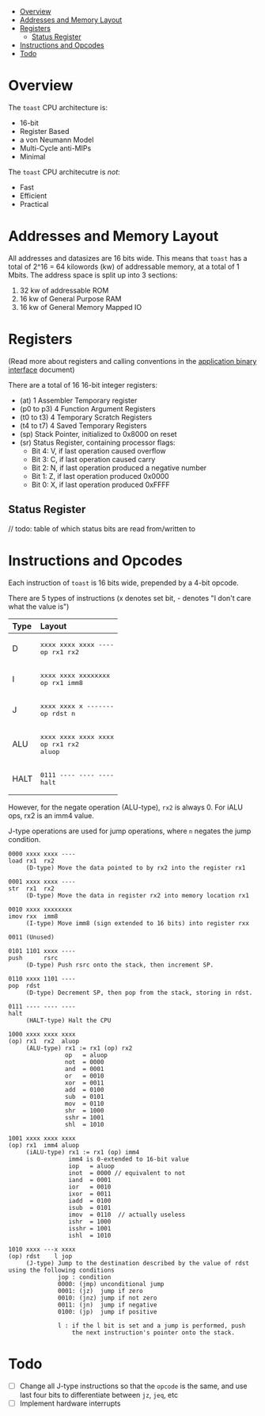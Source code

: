- [Overview](#overview)
- [Addresses and Memory Layout](#addresses-and-memory-layout)
- [Registers](#registers)
  - [Status Register](#status-register)
- [Instructions and Opcodes](#instructions-and-opcodes)
- [Todo](#todo)

# Overview

The `toast` CPU architecture is:

* 16-bit
* Register Based
* a von Neumann Model
* Multi-Cycle anti-MIPs
* Minimal

The `toast` CPU architecutre is *not*:
 
* Fast
* Efficient
* Practical


# Addresses and Memory Layout

All addresses and datasizes are 16 bits wide. This means that `toast` has a total of 2^16 = 64 kilowords (kw) of addressable memory, at a total of 1 Mbits. The address space is split up into 3 sections:

1. 32 kw of addressable ROM
2. 16 kw of General Purpose RAM
3. 16 kw of General Memory Mapped IO

# Registers

(Read more about registers and calling conventions in the [application binary interface](abi.md) document)

There are a total of 16 16-bit integer registers:

* (at) 1 Assembler Temporary register 
* (p0 to p3) 4 Function Argument Registers 
* (t0 to t3) 4 Temporary Scratch Registers 
* (t4 to t7) 4 Saved Temporary Registers
* (sp) Stack Pointer, initialized to 0x8000 on reset
* (sr) Status Register, containing processor flags:
   * Bit 4: V, if last operation caused overflow
   * Bit 3: C, if last operation caused carry
   * Bit 2: N, if last operation produced a negative number
   * Bit 1: Z, if last operation produced 0x0000
   * Bit 0: X, if last operation produced 0xFFFF

## Status Register

// todo: table of which status bits are read from/written to 

# Instructions and Opcodes

Each instruction of `toast` is 16 bits wide, prepended by a 4-bit opcode.

There are 5 types of instructions (x denotes set bit, - denotes "I don't care what the value is")

| Type | Layout                                                 |
| :--- | :----------------------------------------------------- |
| D    | <pre>xxxx xxxx xxxx ----<br>op   rx1  rx2       </pre> |
| I    | <pre>xxxx xxxx xxxxxxxx <br>op   rx1  imm8      </pre> |
| J    | <pre>xxxx xxxx x -------<br>op   rdst n         </pre> |
| ALU  | <pre>xxxx xxxx xxxx xxxx<br>op   rx1  rx2  aluop</pre> |
| HALT | <pre>0111 ---- ---- ----<br>halt                </pre> |

However, for the negate operation (ALU-type), `rx2` is always 0. 
For iALU ops, rx2 is an imm4 value.

J-type operations are used for jump operations, where `n` negates the jump condition.

```
0000 xxxx xxxx ----
load rx1  rx2
     (D-type) Move the data pointed to by rx2 into the register rx1

0001 xxxx xxxx ----
str  rx1  rx2
     (D-type) Move the data in register rx2 into memory location rx1

0010 xxxx xxxxxxxx
imov rxx  imm8
     (I-type) Move imm8 (sign extended to 16 bits) into register rxx

0011 (Unused)

0101 1101 xxxx ----
push      rsrc
     (D-type) Push rsrc onto the stack, then increment SP.

0110 xxxx 1101 ----
pop  rdst
     (D-type) Decrement SP, then pop from the stack, storing in rdst.

0111 ---- ---- ----
halt
     (HALT-type) Halt the CPU

1000 xxxx xxxx xxxx
(op) rx1  rx2  aluop
     (ALU-type) rx1 := rx1 (op) rx2
                op   = aluop
                not  = 0000
                and  = 0001
                or   = 0010
                xor  = 0011
                add  = 0100
                sub  = 0101
                mov  = 0110
                shr  = 1000
                sshr = 1001
                shl  = 1010

1001 xxxx xxxx xxxx
(op) rx1  imm4 aluop
     (iALU-type) rx1 := rx1 (op) imm4
                 imm4 is 0-extended to 16-bit value
                 iop   = aluop
                 inot  = 0000 // equivalent to not
                 iand  = 0001
                 ior   = 0010
                 ixor  = 0011
                 iadd  = 0100
                 isub  = 0101
                 imov  = 0110  // actually useless
                 ishr  = 1000
                 isshr = 1001
                 ishl  = 1010

1010 xxxx ---x xxxx
(op) rdst    l jop
     (J-type) Jump to the destination described by the value of rdst using the following conditions 
              jop : condition
              0000: (jmp) unconditional jump
              0001: (jz)  jump if zero
              0010: (jnz) jump if not zero
              0011: (jn)  jump if negative
              0100: (jp)  jump if positive

              l : if the l bit is set and a jump is performed, push 
                  the next instruction's pointer onto the stack.
```

# Todo
- [ ] Change all J-type instructions so that the `opcode` is the same, and use last four bits to differentiate between `jz`, `jeq`, etc
- [ ] Implement hardware interrupts